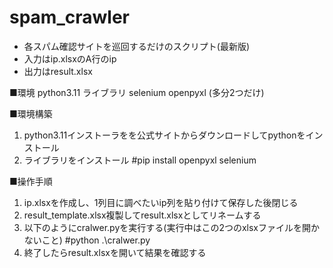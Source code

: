 # spam_crawler

- 各スパム確認サイトを巡回するだけのスクリプト(最新版)
- 入力はip.xlsxのA行のip  
- 出力はresult.xlsx  


■環境
python3.11
ライブラリ
selenium openpyxl 
(多分2つだけ)

■環境構築
1. python3.11インストーラをを公式サイトからダウンロードしてpythonをインストール
2. ライブラリをインストール
#pip install openpyxl selenium

■操作手順
1. ip.xlsxを作成し、1列目に調べたいip列を貼り付けて保存した後閉じる
2. result_template.xlsx複製してresult.xlsxとしてリネームする
3. 以下のようにcralwer.pyを実行する(実行中はこの2つのxlsxファイルを開かないこと)
#python .\cralwer.py
4. 終了したらresult.xlsxを開いて結果を確認する